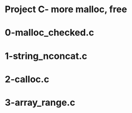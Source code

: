 # Project C- more malloc, free
# 0-malloc_checked.c

# 1-string_nconcat.c

# 2-calloc.c

# 3-array_range.c
